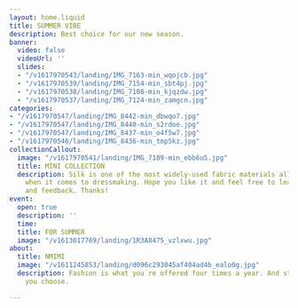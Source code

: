 ```yaml
---
layout: home.liquid
title: SUMMER VIBE
description: Best choice for our new season.
banner:
  video: false
  videoUrl: ''
  slides:
  - "/v1617970543/landing/IMG_7163-min_wqojcb.jpg"
  - "/v1617970539/landing/IMG_7154-min_sbt4pj.jpg"
  - "/v1617970538/landing/IMG_7108-min_kjqzdw.jpg"
  - "/v1617970537/landing/IMG_7124-min_zamgcn.jpg"
categories:
- "/v1617970547/landing/IMG_8442-min_dbwqo7.jpg"
- "/v1617970547/landing/IMG_8440-min_s2rdoe.jpg"
- "/v1617970547/landing/IMG_8437-min_o4f5w7.jpg"
- "/v1617970546/landing/IMG_8436-min_tmp5kz.jpg"
collectionCallout:
  image: "/v1617970541/landing/IMG_7189-min_ebb6u5.jpg"
  title: MINI COLLECTION
  description: Silk is one of the most widely-used fabric materials all over the world
    when it comes to dressmaking. Hope you like it and feel free to leave comments
    and feedback. Thanks!
event:
  open: true
  description: ''
  time: 
  title: FOR SUMMER
  image: "/v1613017769/landing/1R3A8475_vzlxwu.jpg"
about:
  title: NMIMI
  image: "/v1611245853/landing/d096c293045af404ad4b_ealo0g.jpg"
  description: Fashion is what you`re offered four times a year. And style is what
    you choose.

---
```

